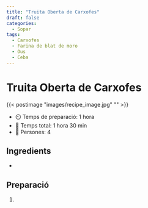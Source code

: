```yaml
---
title: "Truita Oberta de Carxofes"
draft: false 
categories: 
  - Sopar
tags: 
  - Carxofes
  - Farina de blat de moro
  - Ous
  - Ceba
---
```


# Truita Oberta de Carxofes 

{{< postimage "images/recipe_image.jpg" "" >}}


- ⏲️  Temps de preparació: 1 hora 
- 🍳 Temps total: 1 hora 30 min 
- 🍴 Persones: 4 

## Ingredients

-  

## Preparació

1.  


